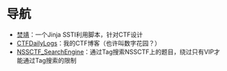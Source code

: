 # 导航

- [焚靖](https://github.com/Marven11/Fenjing)：一个Jinja SSTI利用脚本，针对CTF设计
- [CTFDailyLogs](https://marven11.github.io/CTFDailyLogs/)：我的CTF博客（也许叫数字花园？）
- [NSSCTF_SearchEngine](https://marven11.github.io/NSSCTF_SearchEngine/)：通过Tag搜索NSSCTF上的题目，绕过只有VIP才能通过Tag搜索的限制
